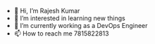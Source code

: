 - 👋 Hi, I’m Rajesh Kumar
- 👀 I’m interested in learning new things
- 🌱 I’m currently working as a DevOps Engineer
- 📫 How to reach me 7815822813

<!---
rajeshdevopsprac/rajeshdevopsprac is a ✨ special ✨ repository because its `README.md` (this file) appears on your GitHub profile.
You can click the Preview link to take a look at your changes.
--->
